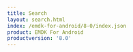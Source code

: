 ```yaml
---
title: Search
layout: search.html
index: /emdk-for-android/8-0/index.json
product: EMDK For Android
productversion: '8.0'
---
```



















